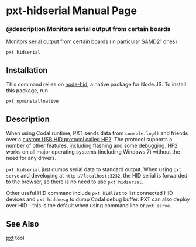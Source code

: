 # pxt-hidserial Manual Page

### @description Monitors serial output from certain boards

Monitors serial output from certain boards (in particular SAMD21 ones)

    pxt hidserial
    

## Installation

This command relies on [node-hid](https://github.com/node-hid/node-hid), a native package for Node.JS. To install this package, run

    pxt npminstallnative
    

## Description

When using Codal runtime, PXT sends data from `console.log()` and friends over a [custom USB HID protocol called HF2](https://github.com/Microsoft/uf2/blob/master/hf2.md). The protocol supports a number of other features, including flashing and some debugging. HF2 works on all major operating systems (including Windows 7) without the need for any drivers.

`pxt hidserial` just dumps serial data to standard output. When using `pxt serve` and developing at `http://localhost:3232`, the HID serial is forwarded to the browser, so there is no need to use `pxt hidserial`.

Other useful HID command include `pxt hidlist` to list connected HID devices and `pxt hiddmesg` to dump Codal debug buffer. PXT can also deploy over HID - this is the default when using command line or `pxt serve`.

## See Also

[pxt](/cli) tool